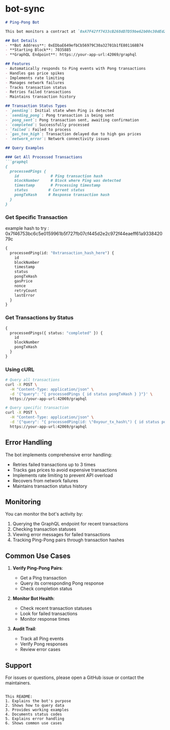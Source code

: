 # bot-sync
```markdown
# Ping-Pong Bot

This bot monitors a contract at `0xA7F42ff7433cB268dD7D59be62b00c30dEd28d3D` (Sepolia) for `Ping()` events and responds with `pong()` transactions.

## Bot Details
- **Bot Address**: 0xEDbaE649efbCb56979C30a32701b1fE801168B74
- **Starting Block**: 7035885
- **GraphQL Endpoint**: https://your-app-url:42069/graphql

## Features
- Automatically responds to Ping events with Pong transactions
- Handles gas price spikes
- Implements rate limiting
- Manages network failures
- Tracks transaction status
- Retries failed transactions
- Maintains transaction history

## Transaction Status Types
- `pending`: Initial state when Ping is detected
- `sending_pong`: Pong transaction is being sent
- `pong_sent`: Pong transaction sent, awaiting confirmation
- `completed`: Successfully processed
- `failed`: Failed to process
- `gas_too_high`: Transaction delayed due to high gas prices
- `network_error`: Network connectivity issues

## Query Examples

### Get All Processed Transactions
```graphql
{
  processedPings {
    id              # Ping transaction hash
    blockNumber     # Block where Ping was detected
    timestamp       # Processing timestamp
    status         # Current status
    pongTxHash     # Response transaction hash
  }
}
```

### Get Specific Transaction
example hash to try : 0x7f46753bc6c5e0159961b5f727fb07cf445d2e2c972f44eaeff61a933842079c
```graphql
{
  processedPing(id: "0xtransaction_hash_here") {
    id
    blockNumber
    timestamp
    status
    pongTxHash
    gasPrice      
    nonce        
    retryCount   
    lastError
  }
}
```

### Get Transactions by Status
```graphql
{
  processedPings({ status: "completed" }) {
    id
    blockNumber
    pongTxHash
  }
}
```

### Using cURL
```bash
# Query all transactions
curl -X POST \
  -H "Content-Type: application/json" \
  -d '{"query": "{ processedPings { id status pongTxHash } }"}' \
  https://your-app-url:42069/graphql

# Query specific transaction
curl -X POST \
  -H "Content-Type: application/json" \
  -d '{"query": "{ processedPing(id: \"0xyour_tx_hash\") { id status pongTxHash } }"}' \
  https://your-app-url:42069/graphql
```



## Error Handling
The bot implements comprehensive error handling:
- Retries failed transactions up to 3 times
- Tracks gas prices to avoid expensive transactions
- Implements rate limiting to prevent API overload
- Recovers from network failures
- Maintains transaction status history

## Monitoring
You can monitor the bot's activity by:
1. Querying the GraphQL endpoint for recent transactions
2. Checking transaction statuses
3. Viewing error messages for failed transactions
4. Tracking Ping-Pong pairs through transaction hashes

## Common Use Cases
1. **Verify Ping-Pong Pairs**:
   - Get a Ping transaction
   - Query its corresponding Pong response
   - Check completion status

2. **Monitor Bot Health**:
   - Check recent transaction statuses
   - Look for failed transactions
   - Monitor response times

3. **Audit Trail**:
   - Track all Ping events
   - Verify Pong responses
   - Review error cases

## Support
For issues or questions, please open a GitHub issue or contact the maintainers.
```

This README:
1. Explains the bot's purpose
2. Shows how to query data
3. Provides working examples
4. Documents status codes
5. Explains error handling
6. Shows common use cases

